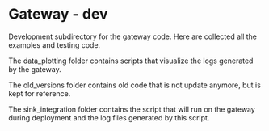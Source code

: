 Gateway - dev
========================

Development subdirectory for the gateway code. Here are collected all the examples and testing code.

The data_plotting folder contains scripts that visualize the logs generated by the gateway.

The old_versions folder contains old code that is not update anymore, but is kept for reference.

The sink_integration folder contains the script that will run on the gateway during deployment and the log files generated by this script.
